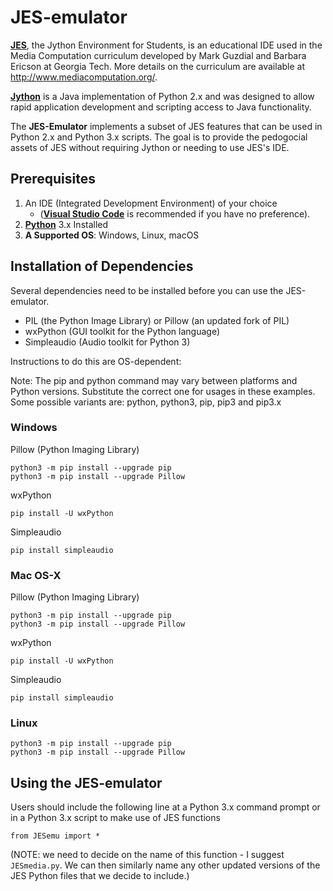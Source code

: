 # JES-emulator

[**JES**](https://github.com/gatech-csl/jes), the Jython Environment for Students, is an educational IDE used in the Media Computation curriculum developed by Mark Guzdial and Barbara Ericson at Georgia Tech. More details on the curriculum are available at http://www.mediacomputation.org/.  

[**Jython**](https://www.jython.org/) is a Java implementation of Python 2.x and was designed to allow rapid application development and scripting access to Java functionality.

The **JES-Emulator** implements a subset of JES features that can be used in Python 2.x and Python 3.x scripts.  The goal is to provide the pedogocial assets of JES without requiring Jython or needing to use JES's IDE.

## Prerequisites
1. An IDE (Integrated Development Environment) of your choice
    - ([**Visual Studio Code**](https://code.visualstudio.com/) is recommended if you have no preference).
2. [**Python**](https://www.python.org/downloads/) 3.x Installed
3. **A Supported OS**:  Windows, Linux, macOS


## Installation of Dependencies

Several dependencies need to be installed before you can use the JES-emulator.  
* PIL (the Python Image Library) or Pillow (an updated fork of PIL)
* wxPython (GUI toolkit for the Python language)
* Simpleaudio (Audio toolkit for Python 3)

Instructions to do this are OS-dependent:

Note: The pip and python command may vary between platforms and Python versions. Substitute the correct one for usages in these examples. Some possible variants are: python, python3, pip, pip3 and pip3.x

### Windows

Pillow (Python Imaging Library)
```
python3 -m pip install --upgrade pip
python3 -m pip install --upgrade Pillow
```

wxPython
```
pip install -U wxPython
```

Simpleaudio
```
pip install simpleaudio
```

### Mac OS-X

Pillow (Python Imaging Library)
```
python3 -m pip install --upgrade pip
python3 -m pip install --upgrade Pillow
```

wxPython
```
pip install -U wxPython
```

Simpleaudio
```
pip install simpleaudio
```

### Linux
```
python3 -m pip install --upgrade pip
python3 -m pip install --upgrade Pillow
```

## Using the JES-emulator

Users should include the following line at a Python 3.x command prompt
or in a Python 3.x script to make use of JES functions
```
from JESemu import *
```
(NOTE: we need to decide on the name of this function - I suggest `JESmedia.py`.  We can then similarly name any other updated versions of the JES Python files that we decide to include.)
